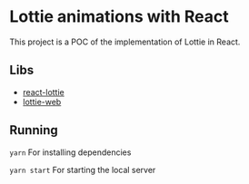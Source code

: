 # Lottie animations with React

This project is a POC of the implementation of Lottie in React.

## Libs

- [react-lottie](https://www.npmjs.com/package/react-lottie)
- [lottie-web](https://www.npmjs.com/package/lottie-web)

## Running

`yarn`
For installing dependencies

`yarn start`
For starting the local server
